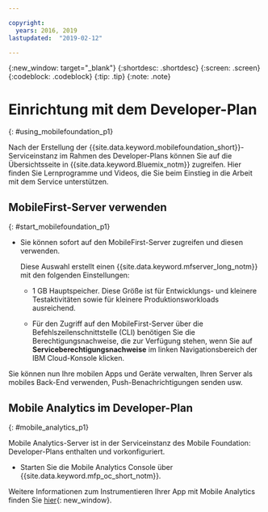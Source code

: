 ```yaml
---

copyright:
  years: 2016, 2019
lastupdated:  "2019-02-12"

---
```


{:new_window: target="_blank"}
{:shortdesc: .shortdesc}
{:screen:  .screen}
{:codeblock:  .codeblock}
{:tip: .tip}
{:note: .note}

#	Einrichtung mit dem Developer-Plan
{: #using_mobilefoundation_p1}

Nach der Erstellung der {{site.data.keyword.mobilefoundation_short}}-Serviceinstanz im Rahmen des Developer-Plans können Sie auf die Übersichtsseite in {{site.data.keyword.Bluemix_notm}} zugreifen. Hier finden Sie Lernprogramme und Videos, die Sie beim Einstieg in die Arbeit mit dem Service unterstützen.

## MobileFirst-Server verwenden
{: #start_mobilefoundation_p1}
* Sie können sofort auf den MobileFirst-Server zugreifen und diesen verwenden.

  Diese Auswahl erstellt einen {{site.data.keyword.mfserver_long_notm}} mit den folgenden Einstellungen:
  *	1 GB Hauptspeicher. Diese Größe ist für Entwicklungs- und kleinere Testaktivitäten sowie für kleinere Produktionsworkloads ausreichend.

  * Für den Zugriff auf den MobileFirst-Server über die Befehlszeilenschnittstelle (CLI) benötigen Sie die Berechtigungsnachweise, die zur Verfügung stehen, wenn Sie auf **Serviceberechtigungsnachweise** im linken Navigationsbereich der IBM Cloud-Konsole klicken.

Sie können nun Ihre mobilen Apps und Geräte verwalten, Ihren Server als mobiles Back-End verwenden, Push-Benachrichtigungen senden usw.

## Mobile Analytics im Developer-Plan
{: #mobile_analytics_p1}

Mobile Analytics-Server ist in der Serviceinstanz des Mobile Foundation: Developer-Plans enthalten und vorkonfiguriert.

* Starten Sie die Mobile Analytics Console über {{site.data.keyword.mfp_oc_short_notm}}.

Weitere Informationen zum Instrumentieren Ihrer App mit Mobile Analytics finden Sie [hier](/docs/services/mobilefoundation?topic=mobilefoundation-instrument_your_app#instrument_your_app){: new_window}.

